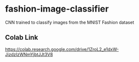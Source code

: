 # fashion-image-classifier
CNN trained to classify images from the MNIST Fashion dataset

## Colab Link
https://colab.research.google.com/drive/1ZroL2_e1dxW-JizdzIzWNmYjbtJJt3V8
